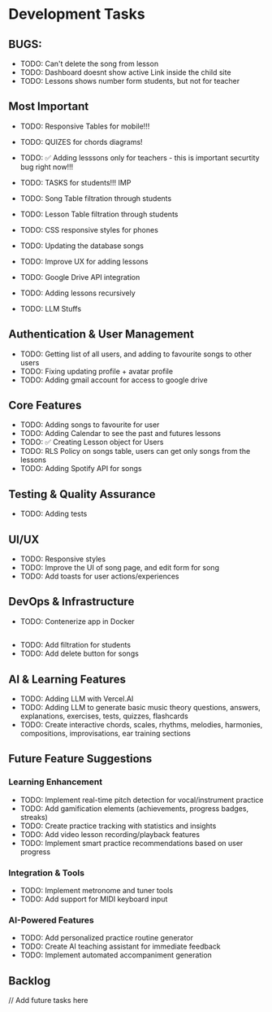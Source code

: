 # Development Tasks

## BUGS:

- TODO: Can't delete the song from lesson
- TODO: Dashboard doesnt show active Link inside the child site
- TODO: Lessons shows number form students, but not for teacher

## Most Important

- TODO: Responsive Tables for mobile!!!
- TODO: QUIZES for chords diagrams!
- TODO: ✅ Adding lesssons only for teachers - this is important securtity bug right now!!!

- TODO: TASKS for students!!! IMP

- TODO: Song Table filtration through students
- TODO: Lesson Table filtration through students
- TODO: CSS responsive styles for phones

- TODO: Updating the database songs

- TODO: Improve UX for adding lessons
- TODO: Google Drive API integration
- TODO: Adding lessons recursively

- TODO: LLM Stuffs

## Authentication & User Management

- TODO: Getting list of all users, and adding to favourite songs to other users
- TODO: Fixing updating profile + avatar profile
- TODO: Adding gmail account for access to google drive

## Core Features

- TODO: Adding songs to favourite for user
- TODO: Adding Calendar to see the past and futures lessons
- TODO: ✅ Creating Lesson object for Users
- TODO: RLS Policy on songs table, users can get only songs from the lessons
- TODO: Adding Spotify API for songs

## Testing & Quality Assurance

- TODO: Adding tests

## UI/UX

- TODO: Responsive styles
- TODO: Improve the UI of song page, and edit form for song
- TODO: Add toasts for user actions/experiences

## DevOps & Infrastructure

- TODO: Contenerize app in Docker

##

- TODO: Add filtration for students
- TODO: Add delete button for songs

## AI & Learning Features

- TODO: Adding LLM with Vercel.AI
- TODO: Adding LLM to generate basic music theory questions, answers, explanations, exercises, tests, quizzes, flashcards
- TODO: Create interactive chords, scales, rhythms, melodies, harmonies, compositions, improvisations, ear training sections

## Future Feature Suggestions

### Learning Enhancement

- TODO: Implement real-time pitch detection for vocal/instrument practice
- TODO: Add gamification elements (achievements, progress badges, streaks)
- TODO: Create practice tracking with statistics and insights
- TODO: Add video lesson recording/playback features
- TODO: Implement smart practice recommendations based on user progress

### Integration & Tools

- TODO: Implement metronome and tuner tools
- TODO: Add support for MIDI keyboard input

### AI-Powered Features

- TODO: Add personalized practice routine generator
- TODO: Create AI teaching assistant for immediate feedback
- TODO: Implement automated accompaniment generation

## Backlog

// Add future tasks here
